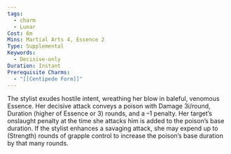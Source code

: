 ```yaml
---
tags:
  - charm
  - Lunar
Cost: 6m
Mins: Martial Arts 4, Essence 2
Type: Supplemental
Keywords:
  - Decisive-only
Duration: Instant
Prerequisite Charms:
  - "[[Centipede Form]]"
---
```

The stylist exudes hostile intent, wreathing her blow in baleful, venomous Essence. Her decisive attack conveys a poison with Damage 3i/round, Duration (higher of Essence or 3) rounds, and a –1 penalty. Her target’s onslaught penalty at the time she attacks him is added to the poison’s base duration. If the stylist enhances a savaging attack, she may expend up to (Strength) rounds of grapple control to increase the poison’s base duration by that many rounds.
